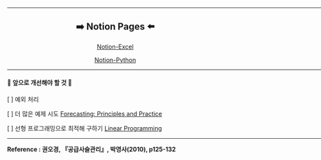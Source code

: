 <hr width='1000' color='111111' noshade align='center' />

<div align='center'>
  
  <h2>➡️ Notion Pages ⬅️</h2>
  
   [Notion-Excel](https://cheddar-fur-68b.notion.site/Excel-147b6add77c04639b631771a9ff1e517)
    
   [Notion-Python](https://cheddar-fur-68b.notion.site/Python-a85ce17aaef44c3b87a6aad8ac5db2bc)
   
</div>

<hr width='1000' color='111111' noshade align='center' />

<h4>🚀 앞으로 개선해야 할 것 🚀</h4>

  [ ] 예외 처리

  [ ] 더 많은 예제 시도 [Forecasting: Principles and Practice](https://otexts.com/fppkr/)

  [ ] 선형 프로그래밍으로 최적해 구하기 [Linear Programming](https://towardsdatascience.com/linear-programming-the-stock-cutting-problem-dc6ba3bf3de1)

<hr width='1000' color='111111' noshade align='center' />

<strong>Reference : 권오경, 『공급사슬관리』, 박영사(2010), p125-132</strong>

